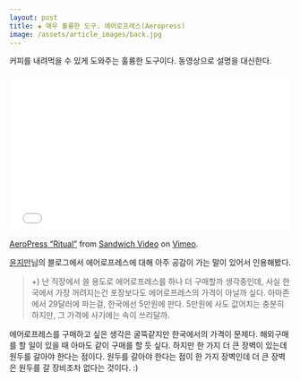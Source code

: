 ```yaml
---  
layout: post  
title: ✚ 매우 훌륭한 도구. 에어로프레스(Aeropress)
image: /assets/article_images/back.jpg  
---  
```


커피를 내려먹을 수 있게 도와주는 훌륭한 도구이다. 동영상으로 설명을 대신한다.   
<iframe src="//player.vimeo.com/video/40980282" width="500" height="281" frameborder="0" webkitallowfullscreen mozallowfullscreen allowfullscreen></iframe> <p><a href="http://vimeo.com/40980282">AeroPress &ldquo;Ritual&rdquo;</a> from <a href="http://vimeo.com/sandwichvideo">Sandwich Video</a> on <a href="https://vimeo.com">Vimeo</a>.</p>   

[윤지만](http://yoonjiman.net/author/yoonjimangmail-com/)님의 블로그에서 에어로프레스에 대해 아주 공감이 가는 말이 있어서 인용해봤다.  

> +) 난 직장에서 쓸 용도로 에어로프레스를 하나 더 구매할까 생각중인데, 사실 한국에서 가장 꺼려지는건 포장보다도 에어로프레스의 가격이 아닐까 싶다. 아마존에서 29달러에 파는걸, 한국에선 5만원에 판다. 5만원에 사도 값어치는 충분히 하지만, 그 가격에 사기에는 속이 쓰리달까.

에어로프레스를 구매하고 싶은 생각은 굴뚝같지만 한국에서의 가격이 문제다. 해외구매를 할 일이 있을 때 아마도 같이 구매를 할 듯 싶다. 하지만 한 가지 더 큰 장벽이 있는데 원두를 갈아야 한다는 점이다. 원두를 갈아야 한다는 점이 한 가지 장벽인데 더 큰 장벽은 원두를 갈 장비조차 없다는 것이다. :)